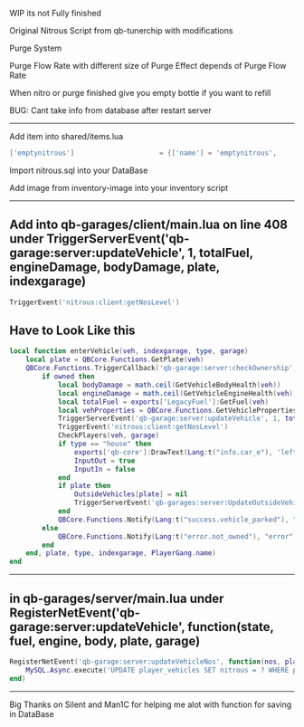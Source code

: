WIP its not Fully finished

Original Nitrous Script from qb-tunerchip with modifications

Purge System

Purge Flow Rate with different size of Purge Effect depends of Purge Flow Rate

When nitro or purge finished give you empty bottle if you want to refill

BUG: Cant take info from database after restart server

---------------------------------------------------------------------------------------------------------------------------------------------------------------------

Add item into shared/items.lua
```lua
['emptynitrous'] 				 	 = {['name'] = 'emptynitrous', 			  	  		['label'] = 'Empty Bottle', 					['weight'] = 1000, 		['type'] = 'item', 		['image'] = 'emptynitrous.png', 				['unique'] = true, 	['useable'] = false, 	['shouldClose'] = true,	   ['combinable'] = nil,   ['description'] = 'Empty bottle of nitrous. You have to Refil'},
```

Import nitrous.sql into your DataBase

Add image from inventory-image into your inventory script

----------------------------------------------------------------------------------------------------------------------------------------------------------------------

Add into qb-garages/client/main.lua on line 408 under TriggerServerEvent('qb-garage:server:updateVehicle', 1, totalFuel, engineDamage, bodyDamage, plate, indexgarage)
-----------------------------------------------------------------------------------------------------------------------------------------------------------------------
```lua
TriggerEvent('nitrous:client:getNosLevel')
```
Have to Look Like this
-----------------------------------------------------------------------------------------------------------------------------------------------------------------------
```lua
local function enterVehicle(veh, indexgarage, type, garage)
    local plate = QBCore.Functions.GetPlate(veh)
    QBCore.Functions.TriggerCallback('qb-garage:server:checkOwnership', function(owned)
        if owned then
            local bodyDamage = math.ceil(GetVehicleBodyHealth(veh))
            local engineDamage = math.ceil(GetVehicleEngineHealth(veh))
            local totalFuel = exports['LegacyFuel']:GetFuel(veh)
            local vehProperties = QBCore.Functions.GetVehicleProperties(veh)
            TriggerServerEvent('qb-garage:server:updateVehicle', 1, totalFuel, engineDamage, bodyDamage, plate, indexgarage)
            TriggerEvent('nitrous:client:getNosLevel')
            CheckPlayers(veh, garage)
            if type == "house" then
                exports['qb-core']:DrawText(Lang:t("info.car_e"), 'left')
                InputOut = true
                InputIn = false
            end
            if plate then
                OutsideVehicles[plate] = nil
                TriggerServerEvent('qb-garages:server:UpdateOutsideVehicles', OutsideVehicles)
            end
            QBCore.Functions.Notify(Lang:t("success.vehicle_parked"), "primary", 4500)
        else
            QBCore.Functions.Notify(Lang:t("error.not_owned"), "error", 3500)
        end
    end, plate, type, indexgarage, PlayerGang.name)
end
```
----------------------------------------------------------------------------------------------------------------------------------------------------------------------

in qb-garages/server/main.lua under RegisterNetEvent('qb-garage:server:updateVehicle', function(state, fuel, engine, body, plate, garage)
-----------------------------------------------------------------------------------------------------------------------------------------------------------------------
```lua
RegisterNetEvent('qb-garage:server:updateVehicleNos', function(nos, plate)
    MySQL.Async.execute('UPDATE player_vehicles SET nitrous = ? WHERE plate = ?', {nos, plate})
end)
```
-----------------------------------------------------------------------------------------------------------------------------------------------------------------------

Big Thanks on Silent and Man1C for helping me alot with function for saving in DataBase
